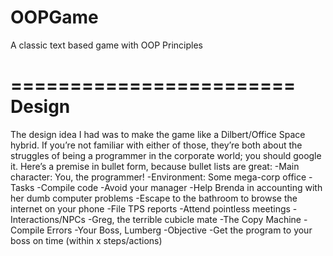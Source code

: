 # OOPGame
A classic text based game with OOP Principles

========================
Design
========================
The design idea I had was to make the game like a Dilbert/Office Space hybrid. If you’re not familiar with either of those, they’re both about the struggles of being a programmer in the corporate world; you should google it. Here’s a premise in bullet form, because bullet lists are great:
	-Main character: You, the programmer!
  -Environment: Some mega-corp office
  -Tasks
    -Compile code
    -Avoid your manager
    -Help Brenda in accounting with her dumb computer problems
    -Escape to the bathroom to browse the internet on your phone 
    -File TPS reports
    -Attend pointless meetings
  -Interactions/NPCs
    -Greg, the terrible cubicle mate
    -The Copy Machine 
    -Compile Errors
    -Your Boss, Lumberg
  -Objective 
    -Get the program to your boss on time (within x steps/actions)

